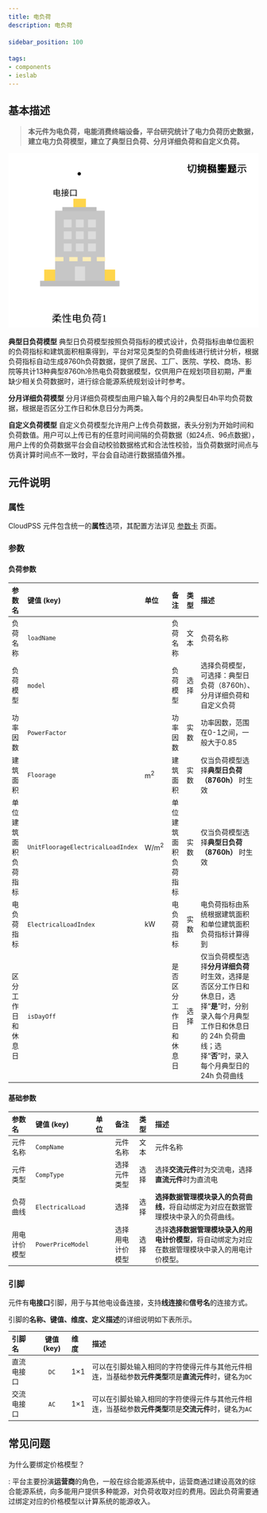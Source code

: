 ```yaml
---
title: 电负荷
description: 电负荷

sidebar_position: 100

tags: 
- components
- ieslab
---
```


## 基本描述

> **本元件为电负荷，电能消费终端设备，平台研究统计了电力负荷历史数据，建立电力负荷模型，建立了典型日负荷、分月详细负荷和自定义负荷。**

![负荷](./ElecLoad.svg )

**典型日负荷模型**
典型日负荷模型按照负荷指标的模式设计，负荷指标由单位面积的负荷指标和建筑面积相乘得到，平台对常见类型的负荷曲线进行统计分析，根据负荷指标自动生成8760h负荷数据，提供了居民、工厂、医院、学校、商场、影院等共计13种典型8760h冷热电负荷数据模型，仅供用户在规划项目初期，严重缺少相关负荷数据时，进行综合能源系统规划设计时参考。

**分月详细负荷模型**
分月详细负荷模型由用户输入每个月的2典型日4h平均负荷数据，根据是否区分工作日和休息日分为两类。

**自定义负荷模型**
自定义负荷模型允许用户上传负荷数据，表头分别为开始时间和负荷数值。用户可以上传已有的任意时间间隔的负荷数据（如24点、96点数据），用户上传的负荷数据平台会自动校验数据格式和合法性校验，当负荷数据时间点与仿真计算时间点不一致时，平台会自动进行数据插值外推。



## 元件说明

### 属性

CloudPSS 元件包含统一的**属性**选项，其配置方法详见 [参数卡](docs/documents/software/10-xstudio/20-simstudio/40-workbench/20-function-zone/30-design-tab/30-param-panel/index.md) 页面。

### 参数

#### 负荷参数

| 参数名 | 键值 (key) | 单位 | 备注 | 类型 | 描述 |
| :--- | :--- | :--- | :--: | :--- | :--- |
| 负荷名称 | `loadName` |  | 负荷名称 | 文本 | 负荷名称 |
| 负荷模型 | `model` |  | 负荷模型 | 选择 | 选择负荷模型，可选择：典型日负荷（8760h）、分月详细负荷和自定义负荷 |
| 功率因数 | `PowerFactor` |  | 功率因数 | 实数 | 功率因数，范围在0-1之间，一般大于0.85 |
| 建筑面积 | `Floorage` | $\mathrm{m^2}$ | 建筑面积 | 实数 | 仅当负荷模型选择**典型日负荷（8760h）** 时生效 |
| 单位建筑面积负荷指标 | `UnitFloorageElectricalLoadIndex` | $\mathrm{W / m^2}$ | 单位建筑面积负荷指标 | 实数 | 仅当负荷模型选择**典型日负荷（8760h）** 时生效 |
| 电负荷指标 | `ElectricalLoadIndex` | $\mathrm{kW}$ | 电负荷指标 | 实数 | 电负荷指标由系统根据建筑面积和单位建筑面积负荷指标计算得到 |
| 区分工作日和休息日 | `isDayOff` |  | 是否区分工作日和休息日 | 选择 | 仅当负荷模型选择**分月详细负荷** 时生效，选择是否区分工作日和休息日，选择“**是**”时，分别录入每个月典型工作日和休息日的 24h 负荷曲线；选择“**否**”时，录入每个月典型日的 24h 负荷曲线 |


#### 基础参数

| 参数名 | 键值 (key) | 单位 | 备注 | 类型 | 描述 |
| :--- | :--- | :--- | :--: | :--- | :--- |
| 元件名称 | `CompName` |  | 元件名称 | 文本 | 元件名称 |
| 元件类型 | `CompType` |  | 选择元件类型 | 选择 | 选择**交流元件**时为交流电，选择**直流元件**时为直流电|
| 负荷曲线 | `ElectricalLoad` |  | 选择 | 选择 | **选择数据管理模块录入的负荷曲线**，将自动绑定为对应在数据管理模块中录入的负荷曲线。 |
| 用电计价模型 | `PowerPriceModel` |  | 选择用电计价模型 | 选择 | 选择**选择数据管理模块录入的用电计价模型**，将自动绑定为对应在数据管理模块中录入的用电计价模型。 |



### 引脚

元件有**电接口**引脚，用于与其他电设备连接，支持**线连接**和**信号名**的连接方式。

引脚的**名称、键值、维度、定义描述**的详细说明如下表所示。

| 引脚名 | 键值 (key)  | 维度 | 描述 |
| :--- | :--: | :--- | :--- |
| 直流电接口 | `DC` | 1×1 | 可以在引脚处输入相同的字符使得元件与其他元件相连，当基础参数**元件类型**项是**直流元件**时，键名为`DC` |
| 交流电接口 | `AC` | 1×1 | 可以在引脚处输入相同的字符使得元件与其他元件相连，当基础参数**元件类型**项是**交流元件**时，键名为`AC` |

## 常见问题

为什么要绑定价格模型？

:   平台主要扮演**运营商**的角色，一般在综合能源系统中，运营商通过建设高效的综合能源系统，向多能用户提供多种能源，对负荷收取对应的费用。因此负荷需要通过绑定对应的价格模型以计算系统的能源收入。